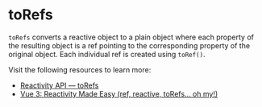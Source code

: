 # toRefs

`toRefs` converts a reactive object to a plain object where each property of the resulting object is a ref pointing to the corresponding property of the original object. Each individual ref is created using `toRef()`.

Visit the following resources to learn more:

- [Reactivity API — toRefs](https://vuejs.org/api/reactivity-utilities.html#toref)
- [Vue 3: Reactivity Made Easy (ref, reactive, toRefs... oh my!)](https://www.youtube.com/watch?v=sAj6tdVS2cA)
